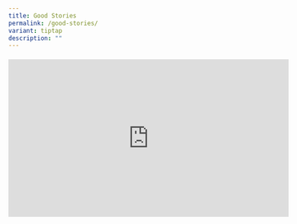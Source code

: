 ```yaml
---
title: Good Stories
permalink: /good-stories/
variant: tiptap
description: ""
---
```

<h4></h4>
<div class="iframe-wrapper">
<iframe height="315" width="560" allowfullscreen="true" frameborder="0" src="https://www.youtube.com/embed/hKnXGZOD17Y?si=22TbwGngSHC_vFIc"></iframe>
</div>
<p></p>
<p></p>